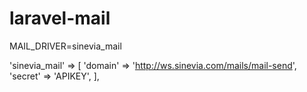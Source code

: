 # laravel-mail


MAIL_DRIVER=sinevia_mail

'sinevia_mail' => [
    'domain' => 'http://ws.sinevia.com/mails/mail-send',
    'secret' => 'APIKEY',
],

